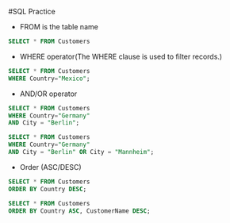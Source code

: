 #SQL Practice
* FROM is the table name
```SQL
SELECT * FROM Customers
```
* WHERE operator(The WHERE clause is used to filter records.)
```SQL
SELECT * FROM Customers
WHERE Country="Mexico";
```
* AND/OR operator
```SQL
SELECT * FROM Customers
WHERE Country="Germany"
AND City = "Berlin";

SELECT * FROM Customers
WHERE Country="Germany"
AND City = "Berlin" OR City = "Mannheim";
```
* Order (ASC/DESC)
```SQL
SELECT * FROM Customers
ORDER BY Country DESC;

SELECT * FROM Customers
ORDER BY Country ASC, CustomerName DESC;
```

